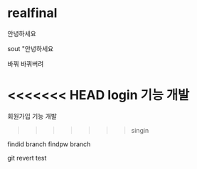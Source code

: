 # realfinal

안녕하세요

sout "안녕하세요

바꿔 바꿔버려

<<<<<<< HEAD
login 기능 개발
=======
회원가입 기능 개발
>>>>>>> singin

findid branch
findpw branch

git revert test